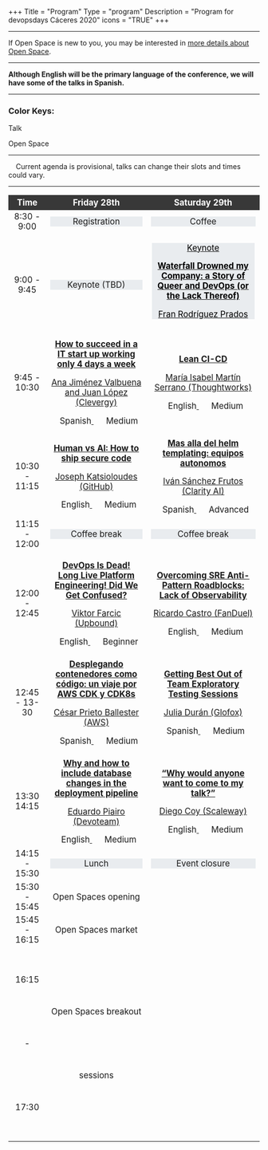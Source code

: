 +++
Title = "Program"
Type = "program"
Description = "Program for devopsdays Cáceres 2020"
icons = "TRUE"
+++

<style>
  .table-responsive.program-table th {
    color: white;
    background-color: #383838;
  }
  .time-slot.talk, .time-slot.keynote {
    margin-top: 25%;
  }
  .special-activity {
    background-color: #e9ecef;
  }
  .special-activity.keynote p, .special-activity.keynote h5 {
    color: black;
  }
  .program-talk.tbd, .special-activity.tbd {
    margin-top: 8%;
  }
  .program-talk, .special-activity.keynote {
    margin: 1%;
  }
  .special-activity.keynote:hover {
    cursor: pointer;
    background-color: lightgrey;
  }
  .program-talk:hover {
    cursor: pointer;
    background-color: #6fb7cd;
  }
  .program-talk:hover > center, .special-activity.keynote:hover > center {
    text-decoration: underline;
  }
  .program-talk:hover > a > div, .special-activity.keynote:hover > a > div {
    display: block;
  }
  .talk-title, .keynote-title {
    font-weight: bold;
  }
  .talk-language-level {
    display: inline-block;
    margin-left: 10px;
  }
  .keynote-details-hover {
    margin-top: -1%;
  }
  .talk-details-hover, .keynote-details-hover {
    display: none;
    position: absolute;
    z-index: 100;
    max-width: 40%;
    padding: 1%;
    background-color: white;
    border: 1px solid;
    box-shadow: 6px 6px 8px 0px #495057;
  }
</style>

<hr />
If Open Space is new to you, you may be interested in <a href="/pages/open-space-format">more details about Open Space</a>.
<hr />
<b>Although English will be the primary language of the conference, we will have some of the talks in Spanish.</b>
<hr>
</hr>

<div>
  <h3>Color Keys:</h3>
  <p></p>
  <div class="col-lg-2 col-md-2 program-element program-talk" style="margin:0;">Talk</div>
  <p></p>
  <div class="col-lg-2 col-md-2 program-element program-open-space" style="margin:0;">Open Space</div>
</div>

<hr />
<div>
  <i class="fa fa-warning fa-lg"></i><span style="margin-left: 15px;">Current agenda is provisional, talks can change their slots and times could vary.</span>
</div>
<hr />

<div class="table-responsive program-table">
  <table class="table table-bordered table-hover table-responsive-md" style="font-size: 1.2em;">
    <thead class="thead-light">
      <tr>
        <th>
          <div class="time-slot header">
            <center>Time</center>
          </div>
        </th>
        <th>
          <div class="header">
            <center>Friday 28th</center>
          </div>
        </th>
        <th>
          <div class="header">
            <center>Saturday 29th</center>
          </div>
        </th>
      </tr>
    </thead>
    <tbody>
      <tr>
        <td>
          <div class="time-slot">
            <center>8:30 - 9:00</center>
          </div>
        </td>
        <td>
          <div class="special-activity">
            <center>Registration</center>
          </div>
        </td>
        <td>
          <div class="special-activity">
            <center>Coffee</center>
          </div>
        </td>
      </tr>
      <tr>
        <td>
          <div class="time-slot keynote">
            <center>9:00 - 9:45</center>
          </div>
        </td>
        <td>
          <div class="special-activity tbd">
            <center>Keynote (TBD)</center>
          </div>
        </td>
        <td>
          <div class="special-activity keynote">
            <a href="/events/2023-caceres/program/keynote-waterfall-drowned">
              <center>
                <p>Keynote</p>
                <p class="keynote-title">Waterfall Drowned my Company: a Story of Queer and DevOps (or the Lack Thereof)</p>
                <p class="keynote-speakers">Fran Rodríguez Prados</p>
              </center>
              <div class="keynote-details-hover">
                <h5>Talk description</h5>
                <p>Once upon a time, there was a company that embraced Agilism and DevOps to the bone. But then one day, anti-patterns started popping up like mushrooms. Suddenly, there was a 2-year long waterfall process going on, delivery was stopped and a once flourishing company was one step closer to bankruptcy.

How could this happen? Wasn’t waterfall a thing of the past? How is this all related to Queer Theories and toxic masculinity patterns?

Using this story as a study case, we will review why the DevOps culture not only grants better delivery, but also happier teams, better grounds for diversity, and less anxious alpha males.</p>
                <hr>
                <h5>About the speakers</h5>
                <p>Ente no binario que actualmente hace algo parecido a MLOps. Me encargo de recordar a mis compis que somos sentimientos y tenemos seres humanos. Funciona medio bien.</p>
              </div>
            </a>
          </div>
        </td>
      </tr>
      <tr>
        <td>
          <div class="time-slot talk">
            <center>9:45 - 10:30</center>
          </div>
        </td>
        <td>
          <div class="program-talk">
            <a href="/events/2023-caceres/program/4-days-week">
              <center>
                <p class="talk-title">How to succeed in a IT start up working only 4 days a week</p>
                <p class="talk-speakers">Ana Jiménez Valbuena and Juan López (Clevergy)</p>
                <div>
                  <i class="fa fa-language fa-lg"></i><span class="talk-language-level">Spanish</span>
                  <i class="fa fa-bar-chart fa-lg" style="margin-left: 15px;"></i><span class="talk-language-level">Medium</span>
                </div>
              </center>
              <div class="talk-details-hover">
                <h5>Talk description</h5>
                <p>We have been able to deliver a success, powerful and useful app working 4 days per week and remotely in only 4 months. What is our secret? Some good practices and mindset that we are applying.

TDD, pair programming, CI/CD, TBD as our basic rules helped as to build an efficient and interesting tech application based on DDD and evolutionary architecture where data has a strong role to make decisions not only in business but in software. The key point is to be agile and deliver as soon as possible, failing fast and taking decisions in the last responsible moment, knowing that perfection is the enemy of good and  having feedback and trust as normal behaviour within the team.

We are building a powerful tech team and application and we want to share our secret with the community.</p>
                <hr>
                <h5>About the speakers</h5>
                <p>Ana Jiménez, Software Engineer  at Clevergy. With several years of experience in the IT sector working in different fields and consulting companies as a full stack developer. Ana, focused on tech teams’ ways of working and code  best practices, is currently part of the Clevergy’s tech team.

Juan López, CTO at Clevergy. He is a Software Engineer with 15 years of experience in the sector, working in diverse ecosystems and projects, from startups to large consulting companies, as a tech lead, project lead, and as a software engineer. Juan leads the technology area at Clevergy as an expert in distributed systems, data and artificial intelligence.</p>
              </div>
            </a>
          </div>
        </td>
        <td>
          <div class="program-talk">
            <a href="/events/2023-caceres/program/lean-ci-cd">
              <center>
                <p class="talk-title">Lean CI-CD</p>
                <p class="talk-speakers">María Isabel Martín Serrano (Thoughtworks)</p>
                <div>
                  <i class="fa fa-language fa-lg"></i><span class="talk-language-level">English</span>
                  <i class="fa fa-bar-chart fa-lg" style="margin-left: 15px;"></i><span class="talk-language-level">Medium</span>
                </div>
              </center>
              <div class="talk-details-hover">
                <h5>Talk description</h5>
                <p>In this talk, we will apply the Lean principles to reduce the 8 types of Lean waste in a CI-CD to make it more efficient and effective. We will walk through the example of an ideal Lean CI-CD pipeline to deploy a workload to a Kubernetes cluster using Helm.

Previous experience with CI-CD, Kubernetes and Helm is welcome but not required.</p>
                <hr>
                <h5>About the speaker</h5>
                <p>Currently working as Lead Project manager for Thoughtworks Spain. In my latest  assignment I was the Technical Product manager for two platform teams (developer experience and cloud governance). I am currently working on technical assessments for our clients.

My professional background is a mix between technical (DevOps, Solutions Architect, Developer) and management roles (Product-Project manager, team lead, domain lead).

I worked for large multinational company in global projects in the domains of Infrastructure-Platform, IAM, MDM...
I am passionate about Technology, efficiency and effectiveness.</p>
              </div>
            </a>
          </div>
        </td>
      </tr>
      <tr>
        <td>
          <div class="time-slot talk">
            <center>10:30 - 11:15</center>
          </div>
        </td>
        <td>
          <div class="program-talk">
            <a href="/events/2023-caceres/program/ai-secure-code">
              <center>
                <p class="talk-title">Human vs AI: How to ship secure code</p>
                <p class="talk-speakers">Joseph Katsioloudes (GitHub)</p>
                <div>
                  <i class="fa fa-language fa-lg"></i><span class="talk-language-level">English</span>
                  <i class="fa fa-bar-chart fa-lg" style="margin-left: 15px;"></i><span class="talk-language-level">Medium</span>
                </div>
              </center>
              <div class="talk-details-hover">
                <h5>Talk description</h5>
                <p>Artificial intelligence (AI) is already acting as a copilot in our daily lives, acting as a digital assistant or providing personalized experiences. Despite progress in many other areas, AI has historically stopped short of improving software development practices. Enter GitHub Copilot: the software industry's first artificial intelligence solution that distills the collective knowledge of the world's developers into an editor extension that suggests code in real time. ChatGPT then took the world by storm with its conversational capabilities and public reactions have been quite telling.

This makes the process of building great software easier and faster, but what about more secure? In this session, we'll demonstrate how GitHub Copilot and ChatGPT can help developers write more secure code through real-world use cases. The audience will come away with tips and best practices from the lessons we learned from experimenting with the tools.</p>
                <hr>
                <h5>About the speaker</h5>
                <p>Joseph Katsioloudes and his team at the GitHub Security Lab work at the forefront of Open Source Security that they shape every day through research and education. Joseph chose this career path because from a very young age, security was his own way to provide ethical and dedicated service to organisations and the society as a whole. He holds two engineering degrees, a Bachelors of Engineering in Computing from Imperial College London and a Masters in Cyber Security Engineering from the University of Warwick.

His most recent contributions include video content made specifically for software developers interested in growing their security skillset, where he offers tips and simplifies security. Previous highlights include a combined of 20 talks and workshops in 2022 as a first-time speaker, a zero-day vulnerability for a Top 10 Cryptocurrency in 2018 as part of his university Thesis and open-source contributions to OSINT & Blockchain.</p>
              </div>
            </a>
          </div>
        </td>
        <td>
          <div class="program-talk">
            <a href="/events/2023-caceres/program/autonomous-teams">
              <center>
                <p class="talk-title">Mas alla del helm templating: equipos autonomos</p>
                <p class="talk-speakers">Iván Sánchez Frutos (Clarity AI)</p>
                <div>
                  <i class="fa fa-language fa-lg"></i><span class="talk-language-level">Spanish</span>
                  <i class="fa fa-bar-chart fa-lg" style="margin-left: 15px;"></i><span class="talk-language-level">Advanced</span>
                </div>
              </center>
              <div class="talk-details-hover">
                <h5>Talk description</h5>
                <p>Como hemos conseguido ofrecer total autonomia a nuestros equipos de ingenieria para que todos los servicios que operan puedan consumir las distintas capacidades de la plataforma (como monitoring, routing o permisos de AWS) a traves de un sencillo fichero de configuracion.</p>
                <hr>
                <h5>About the speaker</h5>
                <p>Platform Engineer with around 10 years of experience in several startups with very different levels of maturity as well as in other more corporate companies. Formed sysadmin that focuses on empowering the engineering teams to truly own, control and operate the applications they build by providing the needed platform capabilities.

Stop accidental complexity.</p>
              </div>
            </a>
          </div>
        </td>
      </tr>
      <tr>
        <td>
          <div class="time-slot">
            <center>11:15 - 12:00</center>
          </div>
        </td>
        <td>
          <div class="special-activity">
            <center>Coffee break</center>
          </div>
        </td>
        <td>
          <div class="special-activity">
            <center>Coffee break</center>
          </div>
        </td>
      </tr>
      <tr>
        <td>
          <div class="time-slot talk">
            <center>12:00 - 12:45</center>
          </div>
        </td>
        <td>
          <div class="program-talk">
            <a href="/events/2023-caceres/program/platform-engineering">
              <center>
                <p class="talk-title">DevOps Is Dead! Long Live Platform Engineering! Did We Get Confused?</p>
                <p class="talk-speakers">Viktor Farcic (Upbound)</p>
                <div>
                  <i class="fa fa-language fa-lg"></i><span class="talk-language-level">English</span>
                  <i class="fa fa-bar-chart fa-lg" style="margin-left: 15px;"></i><span class="talk-language-level">Beginner</span>
                </div>
              </center>
              <div class="talk-details-hover">
                <h5>Talk description</h5>
                <p>"DevOps is dead!" That's a commonly repeated sentence these days. Some might say that Platform Engineering is replacing DevOps. But is DevOps really dead? Is it being replaced by Platform Engineering? Or maybe, we are just confused.

Let's explore what DevOps is in theory, how it was implemented in practice, whether it failed, whether plaform engineering is the replacement, and what we can learn from the past.</p>
                <hr>
                <h5>About the speaker</h5>
                <p>Viktor Farcic is a Developer Advocate at Upbound, a member of the Google Developer Experts, CDF Ambassadors, and GitHub Stars groups, and a published author.</p>
              </div>
            </a>
          </div>
        </td>
        <td>
          <div class="program-talk">
            <a href="/events/2023-caceres/program/sre-observability">
              <center>
                <p class="talk-title">Overcoming SRE Anti-Pattern Roadblocks: Lack of Observability</p>
                <p class="talk-speakers">Ricardo Castro (FanDuel)</p>
                <div>
                  <i class="fa fa-language fa-lg"></i><span class="talk-language-level">English</span>
                  <i class="fa fa-bar-chart fa-lg" style="margin-left: 15px;"></i><span class="talk-language-level">Medium</span>
                </div>
              </center>
              <div class="talk-details-hover">
                <h5>Talk description</h5>
                <p>This talk will explore the anti-pattern of having poor on inexistent observability. It will go into detail on how the lack of observability and system understanding can hinder SRE practices. It will also go into detail about poor alerting practices, alert fatigue, and burnout.</p>
                <hr>
                <h5>About the speaker</h5>
                <p>Principal Site Reliability Engineer at FanDuel/Blip.pt. MSc in Computer Science by the University of Porto. CK{AD, A, S} by Cloud Native Computing Foundation (CNCF) | Linux Foundation. {Terraform, Consul, Vault} Associate by HashiCorp. Working daily to build high-performance, reliable and scalable systems. DevOps Porto meetup co-organizer and DevOpsDays Portugal co-organizer. A strong believer in culture and teamwork. Open source passionate, martial arts amateur, and metal lover.</p>
              </div>
            </a>
          </div>
        </td>
      </tr>
      <tr>
        <td>
          <div class="time-slot talk">
            <center>12:45 - 13-30</center>
          </div>
        </td>
        <td>
          <div class="program-talk">
            <a href="/events/2023-caceres/program/cdk-cdk8s">
              <center>
                <p class="talk-title">Desplegando contenedores como código: un viaje por AWS CDK y CDK8s</p>
                <p class="talk-speakers">César Prieto Ballester (AWS)</p>
                <div>
                  <i class="fa fa-language fa-lg"></i><span class="talk-language-level">Spanish</span>
                  <i class="fa fa-bar-chart fa-lg" style="margin-left: 15px;"></i><span class="talk-language-level">Medium</span>
                </div>
              </center>
              <div class="talk-details-hover">
                <h5>Talk description</h5>
                <p>Empezaremos viendo cómo creamos Infraestructura en AWS a través del Cloud Development Kit, un framework que nos ayuda a crear de forma más natural para un desarrollador, recursos en AWS. Veremos los diferentes niveles de constructores que tenemos para crear la infraestructura y lo integraremos con CDK8S, framework que nos permite crear definiciones de Kubernetes también como código.

Dí adiós a los yaml files y empieza a crear la Infraestructura usando lenguajes como Python, Java, Go o TypeScript.</p>
                <hr>
                <h5>About the speaker</h5>
                <p>Ingeniero Informático por la Universidad de Extremadura enamorado de la automatización de la Infraestructura como código. Actualmente, trabajo como consultor DevOps para el equipo de Servicios de Profesionales de AWS en España.</p>
              </div>
            </a>
          </div>
        </td>
        <td>
          <div class="program-talk">
            <a href="/events/2023-caceres/program/exploratory-testing">
            <center>
              <p class="talk-title">Getting Best Out of Team Exploratory Testing Sessions</p>
              <p class="talk-speakers">Julia Durán (Glofox)</p>
              <div>
                <i class="fa fa-language fa-lg"></i><span class="talk-language-level">Spanish</span>
                <i class="fa fa-bar-chart fa-lg" style="margin-left: 15px;"></i><span class="talk-language-level">Medium</span>
              </div>
            </center>
            <div class="talk-details-hover">
              <h5>Talk description</h5>
              <p>In DevOps, all of the tasks involved in the development and deployment of the code are highly automated. But there is a task manually performed that can provide us with very valuable insights. In the talk, Julia will present the Team Exploratory Testing Sessions, in which different roles within the team (Product Manager, Designer, Developers, Testers, SRE Team) are involved. All together will put themselves in the Tester’s shoes, testing at the same time the current feature in a common session. In that journey, led by the tester, they will identify not only issues but also possible improvements and proposals for future development, while learning because of the knowledge and expertise all of them share during the session.</p>
              <hr>
              <h5>About the speaker</h5>
              <p>Llevo trabajando más de 18 años en el sector tecnológico, de los cuales he dedicado más de 16 años al Testing. Recientemente le he dado un giro a mi carrera profesional, dejando las tareas de gestión y volviendo a realizar tareas de Testing, que es mi pasión!. Siempre trabajo con orientación a resultados y creo en el aprendizaje continuo. Para mejorar los proyectos en los que participo, me encanta experimentar y encontrar cambios que generen mejoras. Mi actitud y mentalidad positiva en todas las situaciones me permiten sacar lo mejor de las personas que trabajan conmigo. Ser una organizadora voluntaria de la European Testing Conference durante las 3 últimas ediciones, formar parte de un equipo multidisciplinario y multicultural, distribuido en varias zonas horarias y colaborar en un idioma que no hablo de forma nativa me dio una nueva perspectiva de hacia dónde quería dirigir mi carrera profesional. Finalmente, lo he conseguido! En continua actualización de mis habilidades técnicas, formándome en Automatización de Pruebas y Pruebas Exploratorias.</p>
            </div>
          </div>
        </td>
      </tr>
      <tr>
        <td>
          <div class="time-slot talk">
            <center>13:30 14:15</center>
          </div>
        </td>
        <td>
          <div class="program-talk">
            <a href="/events/2023-caceres/program/database-changes">
              <center>
                <p class="talk-title">Why and how to include database changes in the deployment pipeline</p>
                <p class="talk-speakers">Eduardo Piairo (Devoteam)</p>
                <div>
                  <i class="fa fa-language fa-lg"></i><span class="talk-language-level">English</span>
                  <i class="fa fa-bar-chart fa-lg" style="margin-left: 15px;"></i><span class="talk-language-level">Medium</span>
                </div>
              </center>
              <div class="talk-details-hover">
                <h5>Talk description</h5>
                <p>In the software development process, the database introduces some challenges when we want to articulate with the application development. When all database changes can be described with scripts, version control can be applied unlocking continuous integration and continuous delivery capabilities.

In this session I will explore the database challenges of each stage of the deployment pipeline, how to use automation to make de deployment pipeline repeatable, reliable and fast, reducing the fear around database changes, and identify the different configurations of the deployment pipeline while articulating database and applications.</p>
                <hr>
                <h5>About the speaker</h5>
                <p>Principal DevOps Engineer @ Devoteam that enjoys building software, pipelines, and communities. The deployment pipeline is his favorite technical and cultural tool. AnythingOps approach enthusiast.</p>
              </div>
            </a>
          </div>
        </td>
        <td>
          <div class="program-talk">
            <a href="/events/2023-caceres/program/why-my-talk">
              <center>
                <p class="talk-title">“Why would anyone want to come to my talk?”</p>
                <p class="talk-speakers">Diego Coy (Scaleway)</p>
                <div>
                  <i class="fa fa-language fa-lg"></i><span class="talk-language-level">English</span>
                  <i class="fa fa-bar-chart fa-lg" style="margin-left: 15px;"></i><span class="talk-language-level">Medium</span>
                </div>
              </center>
              <div class="talk-details-hover">
                <h5>Talk description</h5>
                <p>With this talk I go over some of the thoughts people have when presented with the idea of sharing their knowledge at a conference, such as “There’s nothing special for me to share” or “Yeah, but surely everyone knows that” or “What I do is boring”.</p>
                <hr>
                <h5>About the speaker</h5>
                <p>Web developer with over 10 years of experience turned Developer Advocate currently acting as a bridge between technologists and the cloud world.

Google Developer Expert in Web Technologies and Google Maps Platform, passionate about communities and sharing knowledge.</p>
              </div>
            </a>
          </div>
        </td>
      </tr>
      <tr>
        <td>
          <div class="time-slot">
            <center>14:15 - 15:30</center>
          </div>
        </td>
        <td>
          <div class="special-activity">
            <center>Lunch</center>
          </div>
        </td>
        <td>
          <div class="special-activity">
            <center>Event closure</center>
          </div>
        </td>
      </tr>
      <!-- <tr style="line-height:14rem;"> -->
      <tr>
        <td>
          <div class="time-slot">
            <center>15:30 - 15:45</center>
          </div>
        </td>
        <td>
          <div class="program-open-space">
            <center>Open Spaces opening</center>
          </div>
        </td>
        <td>
          <div class="special-activity">
            <center> </center>
          </div>
        </td>
      </tr>
      <tr>
        <td>
          <div class="time-slot">
            <center>15:45 - 16:15</center>
          </div>
        </td>
        <td>
          <div class="program-open-space">
            <center>Open Spaces market</center>
          </div>
        </td>
        <td>
          <div class="special-activity">
            <center> </center>
          </div>
        </td>
      </tr>
      <tr style="line-height:8rem;">
        <td>
          <div class="time-slot">
            <center>16:15 - 17:30</center>
          </div>
        </td>
        <td>
          <div class="program-open-space">
            <center>Open Spaces breakout sessions</center>
          </div>
        </td>
        <td>
          <div class="special-activity">
            <center> </center>
          </div>
        </td>
      </tr>
    </tbody>
  </table>
</div>
